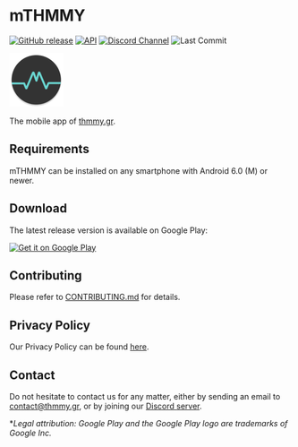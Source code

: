 # mTHMMY

[![GitHub release](https://img.shields.io/github/release/THMMYgr/mTHMMY.svg?color=orange)](https://github.com/THMMYgr/mTHMMY/releases)
[![API](https://img.shields.io/badge/API-21%2B-blue.svg?style=flat)](https://android-arsenal.com/api?level=21)
[![Discord Channel](https://img.shields.io/discord/252539000571559947?style=flat&color=738bd7&label=discord)][discord-server]
![Last Commit](https://img.shields.io/github/last-commit/THMMYgr/mTHMMY/develop.svg?style=flat)

![mTHMMY logo](app/src/main/res/mipmap-xhdpi/ic_launcher_round.png)

The mobile app of [thmmy.gr](https://www.thmmy.gr).

## Requirements

mTHMMY can be installed on any smartphone with Android 6.0 (M) or newer.

## Download

The latest release version is available on Google Play:

<a href='https://play.google.com/store/apps/details?id=gr.thmmy.mthmmy&pcampaignid=MKT-Other-global-all-co-prtnr-py-PartBadge-Mar2515-1'><img alt='Get it on Google Play' src='https://play.google.com/intl/en_us/badges/images/generic/en_badge_web_generic.png' width="200"/></a>

## Contributing

Please refer to [CONTRIBUTING.md](/CONTRIBUTING.md) for details.

## Privacy Policy

Our Privacy Policy can be found [here](/PRIVACY.md).

## Contact

Do not hesitate to contact us for any matter, either by sending an email to [contact@thmmy.gr](mailto:contact@thmmy.gr), or by joining our [Discord server][discord-server].

**Legal attribution: Google Play and the Google Play logo are trademarks of Google Inc.*

[discord-server]: https://discord.gg/CVt3yrn
[trello-board]: https://trello.com/b/4MVlkrkg/mthmmy
